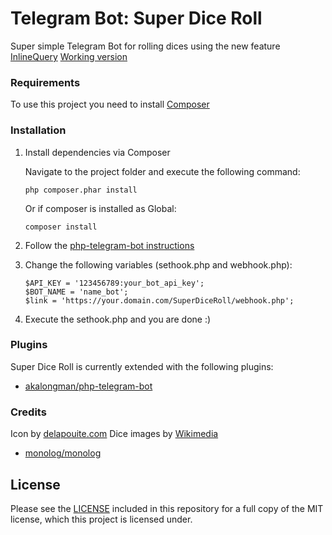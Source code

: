 # Telegram Bot: Super Dice Roll 
Super simple Telegram Bot for rolling dices using the new feature [InlineQuery](https://core.telegram.org/bots/api#inlinequery)
[Working version](https://telegram.me/superdiceroll_bot)

### Requirements

To use this project you need to install [Composer](https://getcomposer.org/)

### Installation

1. Install dependencies via Composer

    Navigate to the project folder and execute the following command:
    ```
    php composer.phar install
    ```
    Or if composer is installed as Global:
    ```
    composer install
    ```

2. Follow the [php-telegram-bot instructions](https://github.com/akalongman/php-telegram-bot#instructions)

3. Change the following variables (sethook.php and webhook.php):
    ```
    $API_KEY = '123456789:your_bot_api_key';
    $BOT_NAME = 'name_bot';
    $link = 'https://your.domain.com/SuperDiceRoll/webhook.php';
    ```

4. Execute the sethook.php and you are done :)

### Plugins
Super Dice Roll is currently extended with the following plugins:

- [akalongman/php-telegram-bot](https://github.com/akalongman/php-telegram-bot)

### Credits
Icon by [delapouite.com](http://delapouite.com)
Dice images by [Wikimedia](https://www.wikimedia.org/)

- [monolog/monolog](https://github.com/akalongman/php-telegram-bot)

## License

Please see the [LICENSE](https://github.com/RafaelDelboni/Super-Dice-Roll/blob/master/LICENSE.md) included in this repository for a full copy of the MIT license, which this project is licensed under.